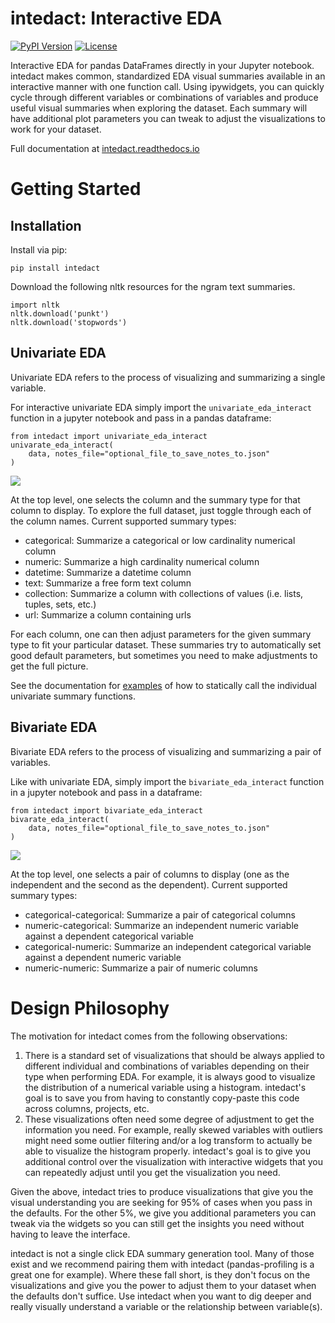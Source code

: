 # intedact: Interactive EDA

[![PyPI Version](https://img.shields.io/pypi/v/intedact.svg)](https://pypi.org/project/intedact/)
[![License](https://img.shields.io/badge/license-MIT-blue.svg)](https://github.com/mattboggess/intedact/blob/master/LICENSE)

Interactive EDA for pandas DataFrames directly in your Jupyter notebook. intedact makes
common, standardized EDA visual summaries available in an interactive manner with one function call. Using ipywidgets, you can quickly
cycle through different variables or combinations of variables and produce useful visual summaries when exploring the dataset. Each summary will have additional
plot parameters you can tweak to adjust the visualizations to work for your dataset.

Full documentation at [intedact.readthedocs.io](https://intedact.readthedocs.io/en/latest/index.html)

# Getting Started

## Installation

Install via pip:

    pip install intedact

Download the following nltk resources for the ngram text summaries.

    import nltk
    nltk.download('punkt')
    nltk.download('stopwords')

## Univariate EDA

Univariate EDA refers to the process of visualizing and summarizing a single variable.

For interactive univariate EDA simply import the `univariate_eda_interact` function in a jupyter notebook and pass in a pandas dataframe:

    from intedact import univariate_eda_interact
    univarate_eda_interact(
        data, notes_file="optional_file_to_save_notes_to.json"
    )

<img src="https://github.com/mattboggess/intedact/raw/main/demo/univariate_eda_demo.gif"/>

At the top level, one selects the column and the summary type for that column to display. To explore the full dataset,
just toggle through each of the column names. Current supported summary types:

- categorical: Summarize a categorical or low cardinality numerical column
- numeric: Summarize a high cardinality numerical column
- datetime: Summarize a datetime column
- text: Summarize a free form text column
- collection: Summarize a column with collections of values (i.e. lists, tuples, sets, etc.)
- url: Summarize a column containing urls

For each column, one can then adjust parameters for the given summary type to fit your particular dataset. These summaries
try to automatically set good default parameters, but sometimes you need to make adjustments to get the full picture.

See the documentation for [examples](https://intedact.readthedocs.io/en/latest/auto_examples/index.html) of how to statically call the individual univariate summary functions.

## Bivariate EDA

Bivariate EDA refers to the process of visualizing and summarizing a pair of variables.

Like with univariate EDA, simply import the `bivariate_eda_interact` function in a jupyter notebook and pass in  a dataframe:

    from intedact import bivariate_eda_interact
    bivarate_eda_interact(
        data, notes_file="optional_file_to_save_notes_to.json"
    )

<img src="https://github.com/mattboggess/intedact/raw/main/demo/bivariate_eda_demo.gif"/>

At the top level, one selects a pair of columns to display (one as the independent and the second as the dependent).
Current supported summary types:

- categorical-categorical: Summarize a pair of categorical columns
- numeric-categorical: Summarize an independent numeric variable against a dependent categorical variable
- categorical-numeric: Summarize an independent categorical variable against a dependent numeric variable
- numeric-numeric: Summarize a pair of numeric columns


# Design Philosophy

The motivation for intedact comes from the following observations:

1. There is a standard set of visualizations that should be always applied to different individual and combinations of variables depending on their type when performing EDA. For example, it is always good
   to visualize the distribution of a numerical variable using a histogram. intedact's goal is to save you from having to constantly copy-paste this code across columns, projects, etc.
2. These visualizations often need some degree of adjustment to get the information you need. For example, really skewed variables with outliers might need some outlier filtering and/or a log transform
   to actually be able to visualize the histogram properly. intedact's goal is to give you additional control over the visualization with interactive widgets that you can repeatedly adjust until
   you get the visualization you need.

Given the above, intedact tries to produce visualizations that give you the visual understanding you are seeking for 95% of cases when you pass in the defaults. For the other 5%,
we give you additional parameters you can tweak via the widgets so you can still get the insights you need without having to leave the interface.

intedact is not a single click EDA summary generation tool. Many of those exist and we recommend pairing them with intedact (pandas-profiling is a great one for example).
Where these fall short, is they don't focus on the visualizations and give you the power to adjust them to your dataset when the defaults don't suffice. Use intedact
when you want to dig deeper and really visually understand a variable or the relationship between variable(s).
